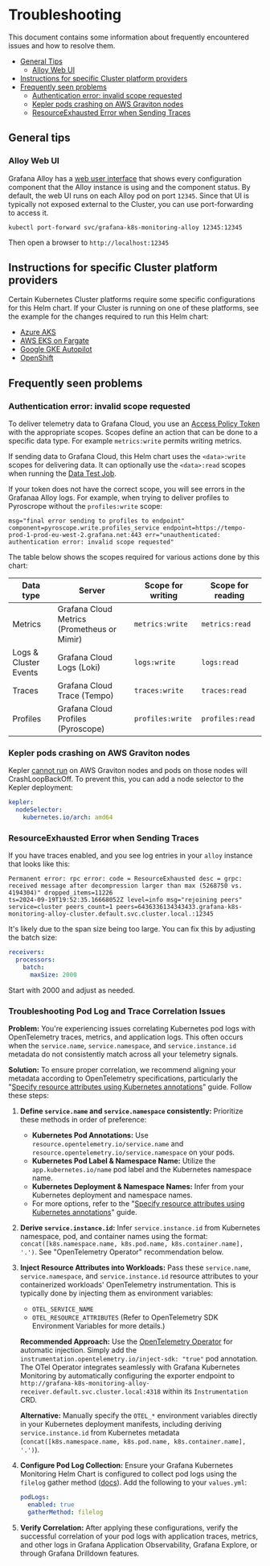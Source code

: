 # Troubleshooting
<!--alex disable invalid-->

This document contains some information about frequently encountered issues and how to resolve them.

-   [General Tips](#general-tips)
    -   [Alloy Web UI](#alloy-web-ui)
-   [Instructions for specific Cluster platform providers](#instructions-for-specific-cluster-platform-providers)
-   [Frequently seen problems](#frequently-seen-problems)
    -   [Authentication error: invalid scope requested](#authentication-error-invalid-scope-requested)
    -   [Kepler pods crashing on AWS Graviton nodes](#kepler-pods-crashing-on-aws-graviton-nodes)
    -   [ResourceExhausted Error when Sending Traces](#resourceexhausted-error-when-sending-traces)

## General tips

### Alloy Web UI

Grafana Alloy has a
[web user interface](https://grafana.com/docs/alloy/latest/tasks/debug/#alloy-ui) that shows every configuration
component that the Alloy instance is using and the component status. By default, the web UI runs on each Alloy pod on port
`12345`. Since that UI is typically not exposed external to the Cluster, you can use port-forwarding to access it.

`kubectl port-forward svc/grafana-k8s-monitoring-alloy 12345:12345`

Then open a browser to `http://localhost:12345`

## Instructions for specific Cluster platform providers

Certain Kubernetes Cluster platforms require some specific configurations for this Helm chart. If your Cluster is
running on one of these platforms, see the example for the changes required to run this Helm chart:

-   [Azure AKS](examples/platforms/azure-aks)
-   [AWS EKS on Fargate](examples/platforms/eks-fargate)
-   [Google GKE Autopilot](examples/platforms/gke-autopilot)
-   [OpenShift](examples/platforms/openshift)

## Frequently seen problems

### Authentication error: invalid scope requested

To deliver telemetry data to Grafana Cloud, you use
an [Access Policy Token](https://grafana.com/docs/grafana-cloud/account-management/authentication-and-permissions/access-policies/)
with the appropriate scopes. Scopes define an action that can be done to a specific data type. For
example `metrics:write` permits writing metrics.

If sending data to Grafana Cloud, this Helm chart uses the `<data>:write` scopes for delivering data. It can optionally
use the `<data>:read` scopes when running the [Data Test Job](./HelmTests.md#data-test).

If your token does not have the correct scope, you will see errors in the Grafanaa Alloy logs. For example, when trying
to deliver profiles to Pyroscrope without the `profiles:write` scope:

```text
msg="final error sending to profiles to endpoint" component=pyroscope.write.profiles_service endpoint=https://tempo-prod-1-prod-eu-west-2.grafana.net:443 err="unauthenticated: authentication error: invalid scope requested"
```

The table below shows the scopes required for various actions done by this chart:

| Data type             | Server                                      | Scope for writing | Scope for reading |
|-----------------------|---------------------------------------------|-------------------|-------------------|
| Metrics               | Grafana Cloud Metrics (Prometheus or Mimir) | `metrics:write`   | `metrics:read`    |
| Logs & Cluster Events | Grafana Cloud Logs (Loki)                   | `logs:write`      | `logs:read`       |
| Traces                | Grafana Cloud Trace (Tempo)                 | `traces:write`    | `traces:read`     |
| Profiles              | Grafana Cloud Profiles (Pyroscope)          | `profiles:write`  | `profiles:read`   |

### Kepler pods crashing on AWS Graviton nodes

Kepler [cannot run](https://github.com/sustainable-computing-io/kepler/issues/1556) on AWS Graviton nodes and pods on
those nodes will CrashLoopBackOff. To prevent this, you can add a node selector to the Kepler deployment:

```yaml
kepler:
  nodeSelector:
    kubernetes.io/arch: amd64
```

### ResourceExhausted Error when Sending Traces

If you have traces enabled, and you see log entries in your `alloy` instance that looks like this:

```text
Permanent error: rpc error: code = ResourceExhausted desc = grpc: received message after decompression larger than max (5268750 vs. 4194304)" dropped_items=11226
ts=2024-09-19T19:52:35.16668052Z level=info msg="rejoining peers" service=cluster peers_count=1 peers=6436336134343433.grafana-k8s-monitoring-alloy-cluster.default.svc.cluster.local.:12345
```

It's likely due to the span size being too large. You can fix this by adjusting the batch size:

```yaml
receivers:
  processors:
    batch:
      maxSize: 2000
```

Start with 2000 and adjust as needed.


### Troubleshooting Pod Log and Trace Correlation Issues

**Problem:** You're experiencing issues correlating Kubernetes pod logs with OpenTelemetry traces, metrics, and application logs. This often occurs when the `service.name`, `service.namespace`, and `service.instance.id` metadata do not consistently match across all your telemetry signals.

**Solution:** To ensure proper correlation, we recommend aligning your metadata according to OpenTelemetry specifications, particularly the "[Specify resource attributes using Kubernetes annotations](https://opentelemetry.io/docs/specs/semconv/non-normative/k8s-attributes/)" guide. Follow these steps:

1.  **Define `service.name` and `service.namespace` consistently:** Prioritize these methods in order of preference:

      * **Kubernetes Pod Annotations:** Use `resource.opentelemetry.io/service.name` and `resource.opentelemetry.io/service.namespace` on your pods.
      * **Kubernetes Pod Label & Namespace Name:** Utilize the `app.kubernetes.io/name` pod label and the Kubernetes namespace name.
      * **Kubernetes Deployment & Namespace Names:** Infer from your Kubernetes deployment and namespace names.
      * For more options, refer to the "[Specify resource attributes using Kubernetes annotations](https://opentelemetry.io/docs/specs/semconv/non-normative/k8s-attributes/)" guide.

2.  **Derive `service.instance.id`:** Infer `service.instance.id` from Kubernetes namespace, pod, and container names using the format: `concat([k8s.namespace.name, k8s.pod.name, k8s.container.name], '.')`. See "OpenTelemetry Operator" recommendation below.

3.  **Inject Resource Attributes into Workloads:** Pass these `service.name`, `service.namespace`, and `service.instance.id` resource attributes to your containerized workloads' OpenTelemetry instrumentation. This is typically done by injecting them as environment variables:

      * `OTEL_SERVICE_NAME`
      * `OTEL_RESOURCE_ATTRIBUTES`
        (Refer to OpenTelemetry SDK Environment Variables for more details.)

    **Recommended Approach:** Use the [OpenTelemetry Operator](https://github.com/open-telemetry/opentelemetry-operator) for automatic injection. Simply add the `instrumentation.opentelemetry.io/inject-sdk: "true"` pod annotation. The OTel Operator integrates seamlessly with Grafana Kubernetes Monitoring by automatically configuring the exporter endpoint to `http://grafana-k8s-monitoring-alloy-receiver.default.svc.cluster.local:4318` within its `Instrumentation` CRD.

    **Alternative:** Manually specify the `OTEL_*` environment variables directly in your Kubernetes deployment manifests, including deriving `service.instance.id` from Kubernetes metadata (`concat([k8s.namespace.name, k8s.pod.name, k8s.container.name], '.')`).

4.  **Configure Pod Log Collection:** Ensure your Grafana Kubernetes Monitoring Helm Chart is configured to collect pod logs using the `filelog` gather method ([docs](https://github.com/grafana/k8s-monitoring-helm/tree/main/charts/k8s-monitoring/charts/feature-pod-logs)).
    Add the following to your `values.yml`:

    ```yaml
    podLogs:
      enabled: true
      gatherMethod: filelog
    ```

5.  **Verify Correlation:** After applying these configurations, verify the successful correlation of your pod logs with application traces, metrics, and other logs in Grafana Application Observability, Grafana Explore, or through Grafana Drilldown features.

